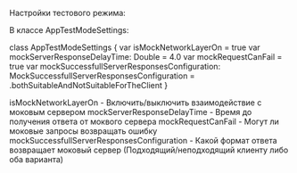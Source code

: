 Настройки тестового режима:

В классе AppTestModeSettings:

class AppTestModeSettings {
    var isMockNetworkLayerOn = true
    var mockServerResponseDelayTime: Double = 4.0
    var mockRequestCanFail = true
    var mockSuccessfullServerResponsesConfiguration: MockSuccessfullServerResponsesConfiguration =
        .bothSuitableAndNotSuitableForTheClient
}

isMockNetworkLayerOn - Включить/выключить взаимодействие с моковым сервером
mockServerResponseDelayTime - Время до получения ответа от моквого сервера
mockRequestCanFail - Могут ли моковые запросы возвращать ошибку
mockSuccessfullServerResponsesConfiguration - Какой формат ответа возвращает моковый сервер (Подходящий/неподходящий клиенту либо оба варианта)
